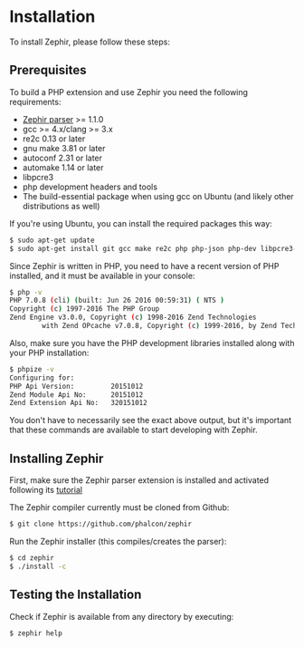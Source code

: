 # Installation
To install Zephir, please follow these steps:

<a name='prerequisites'></a>
## Prerequisites
To build a PHP extension and use Zephir you need the following requirements:

* [Zephir parser](https://github.com/phalcon/php-zephir-parser) >= 1.1.0
* gcc >= 4.x/clang >= 3.x
* re2c 0.13 or later
* gnu make 3.81 or later
* autoconf 2.31 or later
* automake 1.14 or later
* libpcre3
* php development headers and tools
* The build-essential package when using gcc on Ubuntu (and likely other distributions as well)

If you're using Ubuntu, you can install the required packages this way:

```bash
$ sudo apt-get update
$ sudo apt-get install git gcc make re2c php php-json php-dev libpcre3-dev build-essential
```

Since Zephir is written in PHP, you need to have a recent version of PHP installed, and it must be available in your console:

```bash
$ php -v
PHP 7.0.8 (cli) (built: Jun 26 2016 00:59:31) ( NTS )
Copyright (c) 1997-2016 The PHP Group
Zend Engine v3.0.0, Copyright (c) 1998-2016 Zend Technologies
        with Zend OPcache v7.0.8, Copyright (c) 1999-2016, by Zend Technologies
```

Also, make sure you have the PHP development libraries installed along with your PHP installation:

```bash
$ phpize -v
Configuring for:
PHP Api Version:         20151012
Zend Module Api No:      20151012
Zend Extension Api No:   320151012
```

You don't have to necessarily see the exact above output, but it's important that these commands are available to start developing with Zephir.

<a name='installing-zephir'></a>
## Installing Zephir
First, make sure the Zephir parser extension is installed and activated following its [tutorial](https://github.com/phalcon/php-zephir-parser)

The Zephir compiler currently must be cloned from Github:

```bash
$ git clone https://github.com/phalcon/zephir
```

Run the Zephir installer (this compiles/creates the parser):

```bash
$ cd zephir
$ ./install -c
```

<a name='testing-the-installation'></a>
## Testing the Installation
Check if Zephir is available from any directory by executing:

```bash
$ zephir help
```

